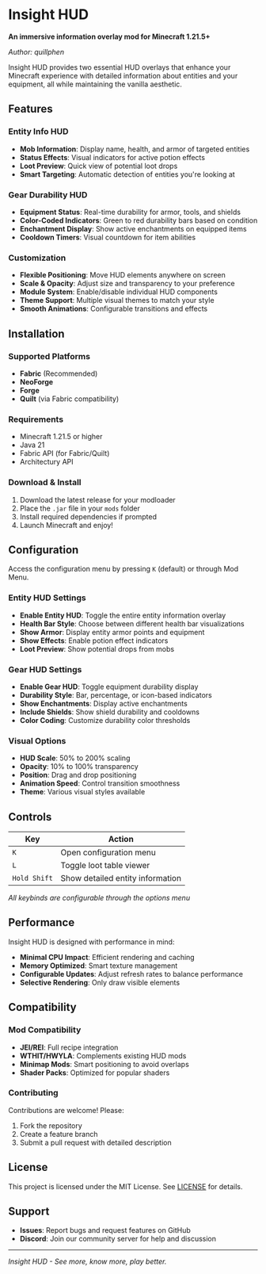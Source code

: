 # Insight HUD

**An immersive information overlay mod for Minecraft 1.21.5+**

*Author: quillphen*

Insight HUD provides two essential HUD overlays that enhance your Minecraft experience with detailed information about entities and your equipment, all while maintaining the vanilla aesthetic.

## Features

###  Entity Info HUD
- **Mob Information**: Display name, health, and armor of targeted entities
- **Status Effects**: Visual indicators for active potion effects
- **Loot Preview**: Quick view of potential loot drops
- **Smart Targeting**: Automatic detection of entities you're looking at

###  Gear Durability HUD
- **Equipment Status**: Real-time durability for armor, tools, and shields
- **Color-Coded Indicators**: Green to red durability bars based on condition
- **Enchantment Display**: Show active enchantments on equipped items
- **Cooldown Timers**: Visual countdown for item abilities

###  Customization
- **Flexible Positioning**: Move HUD elements anywhere on screen
- **Scale & Opacity**: Adjust size and transparency to your preference
- **Module System**: Enable/disable individual HUD components
- **Theme Support**: Multiple visual themes to match your style
- **Smooth Animations**: Configurable transitions and effects

## Installation

### Supported Platforms
- **Fabric** (Recommended)
- **NeoForge**
- **Forge**
- **Quilt** (via Fabric compatibility)

### Requirements
- Minecraft 1.21.5 or higher
- Java 21
- Fabric API (for Fabric/Quilt)
- Architectury API

### Download & Install
1. Download the latest release for your modloader
2. Place the `.jar` file in your `mods` folder
3. Install required dependencies if prompted
4. Launch Minecraft and enjoy!

## Configuration

Access the configuration menu by pressing `K` (default) or through Mod Menu.

### Entity HUD Settings
- **Enable Entity HUD**: Toggle the entire entity information overlay
- **Health Bar Style**: Choose between different health bar visualizations
- **Show Armor**: Display entity armor points and equipment
- **Show Effects**: Enable potion effect indicators
- **Loot Preview**: Show potential drops from mobs

### Gear HUD Settings
- **Enable Gear HUD**: Toggle equipment durability display
- **Durability Style**: Bar, percentage, or icon-based indicators
- **Show Enchantments**: Display active enchantments
- **Include Shields**: Show shield durability and cooldowns
- **Color Coding**: Customize durability color thresholds

### Visual Options
- **HUD Scale**: 50% to 200% scaling
- **Opacity**: 10% to 100% transparency
- **Position**: Drag and drop positioning
- **Animation Speed**: Control transition smoothness
- **Theme**: Various visual styles available

## Controls

| Key | Action |
|-----|--------|
| `K` | Open configuration menu |
| `L` | Toggle loot table viewer |
| `Hold Shift` | Show detailed entity information |

*All keybinds are configurable through the options menu*

## Performance

Insight HUD is designed with performance in mind:
- **Minimal CPU Impact**: Efficient rendering and caching
- **Memory Optimized**: Smart texture management
- **Configurable Updates**: Adjust refresh rates to balance performance
- **Selective Rendering**: Only draw visible elements

## Compatibility

### Mod Compatibility
- **JEI/REI**: Full recipe integration
- **WTHIT/HWYLA**: Complements existing HUD mods
- **Minimap Mods**: Smart positioning to avoid overlaps
- **Shader Packs**: Optimized for popular shaders


### Contributing
Contributions are welcome! Please:
1. Fork the repository
2. Create a feature branch
3. Submit a pull request with detailed description

## License

This project is licensed under the MIT License. See [LICENSE](LICENSE) for details.

## Support

- **Issues**: Report bugs and request features on GitHub
- **Discord**: Join our community server for help and discussion

---

*Insight HUD - See more, know more, play better.* 

